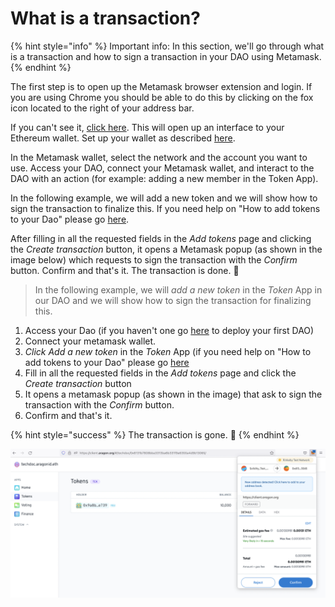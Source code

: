 # What is a transaction?

{% hint style="info" %}
Important info: In this section, we'll go through what is a transaction and how to sign a transaction in your DAO using Metamask.
{% endhint %}

The first step is to open up the Metamask browser extension and login. If you are using Chrome you should be able to do this by clicking on the fox icon located to the right of your address bar.

If you can't see it, [click here](https://chrome.google.com/webstore/search/metamask). This will open up an interface to your Ethereum wallet. Set up your wallet as described [here](./).

In the Metamask wallet, select the network and the account you want to use. Access your DAO, connect your Metamask wallet, and interact to the DAO with an action (for example: adding a new member in the Token App).&#x20;

In the following example, we will add a new token and we will show how to sign the transaction to finalize this. If you need help on "How to add tokens to your Dao" please go [here](../aragon-client/explore-template-dao/what-are-apps/token-app.md).&#x20;

After filling in all the requested fields in the _Add tokens_ page and clicking the _Create transaction_ button, it opens a Metamask popup (as shown in the image below) which requests to sign the transaction with the _Confirm_ button. Confirm and that's it. The transaction is done. :tada:

> In the following example, we will _add a new token_ in the _Token_ App in our DAO and we will show how to sign the transaction for finalizing this.

1. Access your Dao (if you haven't one go [here](../aragon-client/how-to-create-a-dao-using-aragon-client/) to deploy your first DAO)
2. Connect your metamask wallet.&#x20;
3. _Click Add a new token_ in the _Token_ App (if you need help on "How to add tokens to your Dao" please go [here](../aragon-client/explore-template-dao/what-are-apps/token-app.md)
4. Fill in all the requested fields in the _Add tokens_ page and click the _Create transaction_ button&#x20;
5. It opens a metamask popup (as shown in the image) that ask to sign the transaction with the _Confirm_ button.&#x20;
6. Confirm and that's it.&#x20;

{% hint style="success" %}
The transaction is gone. :tada:
{% endhint %}

![Sign a metamask transaction.](<../../../.gitbook/assets/Schermata 2022-02-01 alle 10.20.33.png>)

